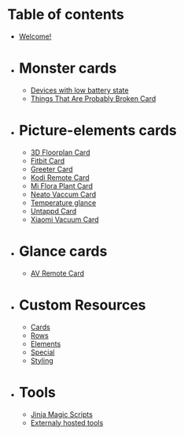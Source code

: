 # Table of contents

* [Welcome!](README.md)

* # Monster cards
  * [Devices with low battery state](monster-cards/devices-with-low-battery.md)
  * [Things That Are Probably Broken Card](monster-cards/broken-card.md)

* # Picture-elements cards
  * [3D Floorplan Card](picture-elements/3d-floorplan.md)
  * [Fitbit Card](picture-elements/fitbit-card.md)
  * [Greeter Card](picture-elements/greeter-card.md)
  * [Kodi Remote Card](picture-elements/kodiremote-card.md)
  * [Mi Flora Plant Card](picture-elements/plants-card.md)
  * [Neato Vaccum Card](picture-elements/neato-vaccum-card.md)
  * [Temperature glance](picture-elements/temperature-glance.md)
  * [Untappd Card](picture-elements/untappd-card.md)
  * [Xiaomi Vacuum Card](picture-elements/xiaomi-vacuum-card.md)

* # Glance cards
  * [AV Remote Card](glance/av-remote.md)

* # Custom Resources
  * [Cards](custom/cards.md)
  * [Rows](custom/rows.md)
  * [Elements](custom/elements.md)
  * [Special](custom/special.md)
  * [Styling](custom/styling.md)

* # Tools
  * [Jinja Magic Scripts](tools/jinja-magic-scripts.md)
  * [Externaly hosted tools](tools/tools.md)
